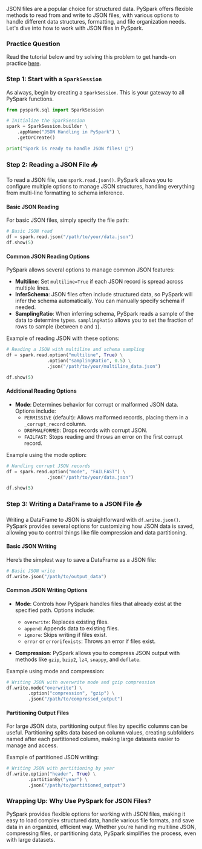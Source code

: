 JSON files are a popular choice for structured data. PySpark offers flexible methods to read from and write to JSON files, with various options to handle different data structures, formatting, and file organization needs. Let's dive into how to work with JSON files in PySpark.

### Practice Question
Read the tutorial below and try solving this problem to get hands-on practice [here](../pyspark-coding-interview-questions/load-and-transform-data-json).

### Step 1: Start with a `SparkSession`

As always, begin by creating a `SparkSession`. This is your gateway to all PySpark functions.

```python
from pyspark.sql import SparkSession

# Initialize the SparkSession
spark = SparkSession.builder \
    .appName("JSON Handling in PySpark") \
    .getOrCreate()

print("Spark is ready to handle JSON files! 🚀")
```

### Step 2: Reading a JSON File 📥

To read a JSON file, use `spark.read.json()`. PySpark allows you to configure multiple options to manage JSON structures, handling everything from multi-line formatting to schema inference.

#### Basic JSON Reading

For basic JSON files, simply specify the file path:

```python
# Basic JSON read
df = spark.read.json("/path/to/your/data.json")
df.show(5)
```

#### Common JSON Reading Options

PySpark allows several options to manage common JSON features:

- **Multiline**: Set `multiline=True` if each JSON record is spread across multiple lines.
- **InferSchema**: JSON files often include structured data, so PySpark will infer the schema automatically. You can manually specify schema if needed.
- **SamplingRatio**: When inferring schema, PySpark reads a sample of the data to determine types. `samplingRatio` allows you to set the fraction of rows to sample (between `0` and `1`).

Example of reading JSON with these options:

```python
# Reading a JSON with multiline and schema sampling
df = spark.read.option("multiline", True) \
               .option("samplingRatio", 0.5) \
               .json("/path/to/your/multiline_data.json")

df.show(5)
```

#### Additional Reading Options

- **Mode**: Determines behavior for corrupt or malformed JSON data. Options include:
  - `PERMISSIVE` (default): Allows malformed records, placing them in a `_corrupt_record` column.
  - `DROPMALFORMED`: Drops records with corrupt JSON.
  - `FAILFAST`: Stops reading and throws an error on the first corrupt record.

Example using the mode option:

```python
# Handling corrupt JSON records
df = spark.read.option("mode", "FAILFAST") \
               .json("/path/to/your/data.json")

df.show(5)
```

### Step 3: Writing a DataFrame to a JSON File 📤

Writing a DataFrame to JSON is straightforward with `df.write.json()`. PySpark provides several options for customizing how JSON data is saved, allowing you to control things like file compression and data partitioning.

#### Basic JSON Writing

Here’s the simplest way to save a DataFrame as a JSON file:

```python
# Basic JSON write
df.write.json("/path/to/output_data")
```

#### Common JSON Writing Options

- **Mode**: Controls how PySpark handles files that already exist at the specified path. Options include:
  - `overwrite`: Replaces existing files.
  - `append`: Appends data to existing files.
  - `ignore`: Skips writing if files exist.
  - `error` or `errorifexists`: Throws an error if files exist.

- **Compression**: PySpark allows you to compress JSON output with methods like `gzip`, `bzip2`, `lz4`, `snappy`, and `deflate`.

Example using mode and compression:

```python
# Writing JSON with overwrite mode and gzip compression
df.write.mode("overwrite") \
        .option("compression", "gzip") \
        .json("/path/to/compressed_output")
```

#### Partitioning Output Files

For large JSON data, partitioning output files by specific columns can be useful. Partitioning splits data based on column values, creating subfolders named after each partitioned column, making large datasets easier to manage and access.

Example of partitioned JSON writing:

```python
# Writing JSON with partitioning by year
df.write.option("header", True) \
        .partitionBy("year") \
        .json("/path/to/partitioned_output")
```

### Wrapping Up: Why Use PySpark for JSON Files?

PySpark provides flexible options for working with JSON files, making it easy to load complex structured data, handle various file formats, and save data in an organized, efficient way. Whether you’re handling multiline JSON, compressing files, or partitioning data, PySpark simplifies the process, even with large datasets.